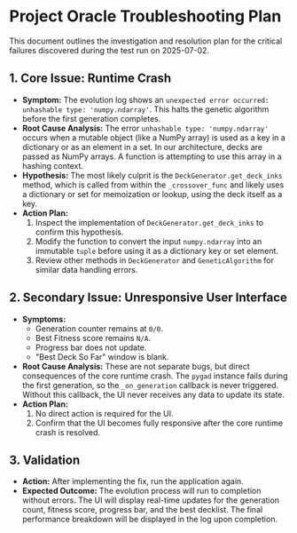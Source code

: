 # Project Oracle Troubleshooting Plan

This document outlines the investigation and resolution plan for the critical failures discovered during the test run on 2025-07-02.

## 1. Core Issue: Runtime Crash

- **Symptom:** The evolution log shows an `unexpected error occurred: unhashable type: 'numpy.ndarray'`. This halts the genetic algorithm before the first generation completes.
- **Root Cause Analysis:** The error `unhashable type: 'numpy.ndarray'` occurs when a mutable object (like a NumPy array) is used as a key in a dictionary or as an element in a set. In our architecture, decks are passed as NumPy arrays. A function is attempting to use this array in a hashing context.
- **Hypothesis:** The most likely culprit is the `DeckGenerator.get_deck_inks` method, which is called from within the `_crossover_func` and likely uses a dictionary or set for memoization or lookup, using the deck itself as a key.
- **Action Plan:**
    1.  Inspect the implementation of `DeckGenerator.get_deck_inks` to confirm this hypothesis.
    2.  Modify the function to convert the input `numpy.ndarray` into an immutable `tuple` before using it as a dictionary key or set element.
    3.  Review other methods in `DeckGenerator` and `GeneticAlgorithm` for similar data handling errors.

## 2. Secondary Issue: Unresponsive User Interface

- **Symptoms:**
    - Generation counter remains at `0/0`.
    - Best Fitness score remains `N/A`.
    - Progress bar does not update.
    - "Best Deck So Far" window is blank.
- **Root Cause Analysis:** These are not separate bugs, but direct consequences of the core runtime crash. The `pygad` instance fails during the first generation, so the `_on_generation` callback is never triggered. Without this callback, the UI never receives any data to update its state.
- **Action Plan:**
    1.  No direct action is required for the UI.
    2.  Confirm that the UI becomes fully responsive after the core runtime crash is resolved.

## 3. Validation

- **Action:** After implementing the fix, run the application again.
- **Expected Outcome:** The evolution process will run to completion without errors. The UI will display real-time updates for the generation count, fitness score, progress bar, and the best decklist. The final performance breakdown will be displayed in the log upon completion.
